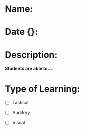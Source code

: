 # Name:

# Date {}:

# Description:

**Students are able to....**

# Type of Learning:

- [ ]  Tactical 

- [ ]  Auditory

- [ ] Visual